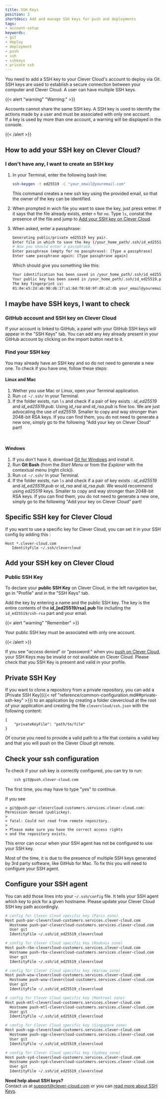 ```yaml
---
title: SSH Keys
position: 2
shortdesc: Add and manage SSH keys for push and deployments
tags:
- account-setup
keywords:
- git
- deploy
- deployment
- push
- ssh
- sshkeys
- private ssh
---
```


You need to add a SSH key to your Clever Cloud's account to deploy via Git.
SSH keys are used to establish a secure connection between your computer and Clever Cloud. A user can have multiple SSH keys.

{{< alert "warning" "Warning:" >}}
<p>Accounts cannot share the same SSH key. A SSH key is used to identify the actions made by a user and must be
associated with only one account.<br />
If a key is used by more than one account, a warning will be displayed in the console.</p>
{{< /alert >}}

## How to add your SSH key on Clever Cloud?

### I don't have any, I want to create an SSH key

1.  In your Terminal, enter the following bash line:

    ```bash
    ssh-keygen -t ed25519 -C "your_email@youremail.com"
    ```
    This command creates a new ssh key using the provided email, so that the owner of the key can be identified.

2.  When prompted in wich file you want to save the key, just press entrer.
    If it says that the file already exists, enter `n` for `no`. Type `ls`, constat the presence of the file and jump to [Add your SSH key on Clever Cloud](#AddYourSSHKeysOnCleverCloud). 

3.  When asked, enter a passphrase:

    ```bash
    Generating public/private ed25519 key pair.
    Enter file in which to save the key (/your_home_path/.ssh/id_ed25519):
    # Now you should enter a passphrase.
    Enter passphrase (empty for no passphrase): [Type a passphrase]
    Enter same passphrase again: [Type passphrase again]
    ```

    Which should give you something like this:

    ```bash
    Your identification has been saved in /your_home_path/.ssh/id_ed25519.
    Your public key has been saved in /your_home_path/.ssh/id_ed25519.pub.
    The key fingerprint is:
    01:0e:e5:2d:ab:98:d6:17:a1:6d:f0:68:9f:d0:a2:db your_email@youremail.com
    ```

## I maybe have SSH keys, I want to check

### GitHub account and SSH key on Clever Cloud

If your account is linked to GitHub, a panel with your GitHub SSH keys will appear in the "SSH Keys" tab.
You can add any key already present in your GitHub account by clicking on the import button next to it.

### Find your SSH key

You may already have an SSH key and so do not need to generate a new one. To check if you have one, follow these steps:

#### Linux and Mac

1. Wether you use Mac or Linux, open your Terminal application.
2. Run `cd ~/.ssh/` in your Terminal.
3. If the folder exists, run `ls` and check if a pair of key exists : *id_ed25519* and *id_ed25519.pub*.
   Using *id_rsa* and *id_rsa.pub* is fine too. We are just advocating the use of *ed25519*.
   Smaller to copy and way stronger than 2048-bit RSA keys.
   If you can find them, you do not need to generate a new one, simply go to the following
   "Add your key on Clever Cloud" part!

<br/>

#### Windows

1. If you don't have it, download [Git for Windows](https://git-for-windows.GitHub.io/) and install it.
2. Run **Git Bash** (from the *Start Menu* or from the *Explorer* with the contextual menu (right click)).
3. Run `cd ~/.ssh/` in your Terminal.
4. If the folder exists, run `ls` and check if a pair of key exists : *id_ed25519* and *id_ed25519.pub* or *id_rsa* and *id_rsa.pub*. We would recommend using *ed25519* keys. Smaller to copy and way stronger than 2048-bit RSA keys. If you can find them, you do not need to generate a new one, simply go to the following "Add your key on Clever Cloud" part!

## Specific SSH key for Clever Cloud

If you want to use a specific key for Clever Cloud, you can set it in your SSH config by adding this :
```
Host *.clever-cloud.com 
   IdentityFile ~/.ssh/clevercloud
```

## Add your SSH key on Clever Cloud

### Public SSH Key
To declare your **public SSH Key** on Clever Cloud, in the left navigation bar, go in "Profile" and in the "SSH Keys" tab.

Add the key by entering a name and the public SSH key. The key is the entire contents of the **id_[ed25519/rsa].pub** file including the `id_ed25519/ssh-rsa` part and your email.

{{< alert "warning" "Remember" >}}
<p>Your public SSH key must be associated with only one account.</p>
{{< /alert >}}

If you see "*access denied*" or "*password:*" when you [push on Clever Cloud](https://www.clever-cloud.com/doc/clever-cloud-overview/add-application/#git-deployment), your SSH Keys may be invalid or not available on Clever Cloud. Please check that you SSH Key is present and valid in your profile.


## Private SSH Key
If you want to clone a repository from a private repository, you can add a [Private SSH Key]({{< ref "reference/common-configuration.md##private-ssh-key" >}}) to an application by creating a folder clevercloud at the root of your application and creating the file `clevercloud/ssh.json` with the following content:
```
{
    "privateKeyFile": "path/to/file"
}
```
Of course you need to provide a valid path to a file that contains a valid key and that you will push on the Clever Cloud git remote.

## Check your ssh configuration

To check if your ssh key is correctly configured, you can try to run:

```bash
    ssh git@push.clever-cloud.com
```

The first time, you may have to type "yes" to continue.

If you see 
```
> git@push-par-clevercloud-customers.services.clever-cloud.com: Permission denied (publickey).
>
> fatal: Could not read from remote repository.
>
> Please make sure you have the correct access rights
> and the repository exists.
```
This error can occur when your SSH agent has not be configured to use your SSH key.

Most of the time, it is due to the presence of multiple SSH keys generated by 3rd party software, like GitHub for Mac.
To fix this you will need to configure your SSH agent.

## Configure your SSH agent

You can add those lines into your `~/.ssh/config` file. It tells your SSH agent which key to pick for a given hostname.
Please update your Clever Cloud SSH key path accordingly.

```bash
# config for Clever Cloud specific key (Paris zone)
Host push-par-clevercloud-customers.services.clever-cloud.com
  Hostname push-par-clevercloud-customers.services.clever-cloud.com
  User git
  IdentityFile ~/.ssh/id_ed25519_clevercloud

# config for Clever Cloud specific key (Roubaix zone)
Host push-rbx-clevercloud-customers.services.clever-cloud.com
  Hostname push-rbx-clevercloud-customers.services.clever-cloud.com
  User git
  IdentityFile ~/.ssh/id_ed25519_clevercloud

# config for Clever Cloud specific key (Warsaw zone)
Host push-wsw-clevercloud-customers.services.clever-cloud.com
  Hostname push-wsw-clevercloud-customers.services.clever-cloud.com
  User git
  IdentityFile ~/.ssh/id_ed25519_clevercloud

# config for Clever Cloud specific key (Montreal zone)
Host push-mtl-clevercloud-customers.services.clever-cloud.com
  Hostname push-mtl-clevercloud-customers.services.clever-cloud.com
  User git
  IdentityFile ~/.ssh/id_ed25519_clevercloud

# config for Clever Cloud specific key (Singapore zone)
Host push-sgp-clevercloud-customers.services.clever-cloud.com
  Hostname push-sgp-clevercloud-customers.services.clever-cloud.com
  User git
  IdentityFile ~/.ssh/id_ed25519_clevercloud

# config for Clever Cloud specific key (Sydney zone)
Host push-syd-clevercloud-customers.services.clever-cloud.com
  Hostname push-syd-clevercloud-customers.services.clever-cloud.com
  User git
  IdentityFile ~/.ssh/id_ed25519_clevercloud
```

<i class="icon-question-sign"></i> **Need help about SSH keys?**  
Contact us at <support@clever-cloud.com> or you can [read more about SSH Keys](https://git-scm.com/book/en/Git-on-the-Server-Generating-Your-SSH-Public-Key).

